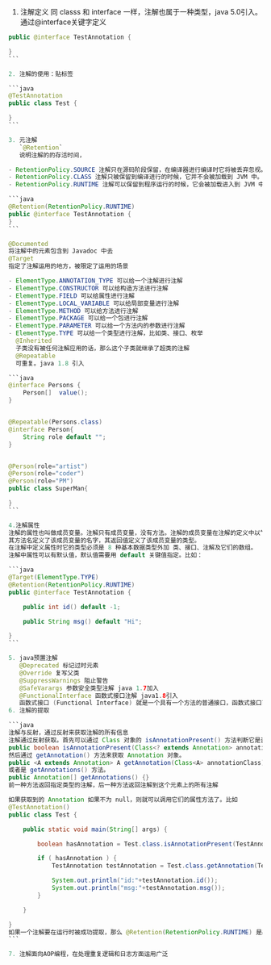 1. 注解定义
   同 classs 和 interface 一样，注解也属于一种类型，java 5.0引入。
   通过@interface关键字定义

````java
public @interface TestAnnotation {

}
```

2. 注解的使用：贴标签

```java
@TestAnnotation
public class Test {

}
```

3. 元注解
   `@Retention`
   说明注解的的存活时间，

- RetentionPolicy.SOURCE 注解只在源码阶段保留，在编译器进行编译时它将被丢弃忽视。
- RetentionPolicy.CLASS 注解只被保留到编译进行的时候，它并不会被加载到 JVM 中。
- RetentionPolicy.RUNTIME 注解可以保留到程序运行的时候，它会被加载进入到 JVM 中，所以在程序运行时可以获取到它们

```java
@Retention(RetentionPolicy.RUNTIME)
public @interface TestAnnotation {
}
```

@Documented
将注解中的元素包含到 Javadoc 中去
@Target
指定了注解运用的地方，被限定了运用的场景

- ElementType.ANNOTATION_TYPE 可以给一个注解进行注解
- ElementType.CONSTRUCTOR 可以给构造方法进行注解
- ElementType.FIELD 可以给属性进行注解
- ElementType.LOCAL_VARIABLE 可以给局部变量进行注解
- ElementType.METHOD 可以给方法进行注解
- ElementType.PACKAGE 可以给一个包进行注解
- ElementType.PARAMETER 可以给一个方法内的参数进行注解
- ElementType.TYPE 可以给一个类型进行注解，比如类、接口、枚举
  @Inherited
  子类没有被任何注解应用的话，那么这个子类就继承了超类的注解
  @Repeatable
  可重复。java 1.8 引入

```java
@interface Persons {
    Person[]  value();
}


@Repeatable(Persons.class)
@interface Person{
    String role default "";
}


@Person(role="artist")
@Person(role="coder")
@Person(role="PM")
public class SuperMan{

}
```

4.注解属性
注解的属性也叫做成员变量。注解只有成员变量，没有方法。注解的成员变量在注解的定义中以“无形参的方法”形式来声明，
其方法名定义了该成员变量的名字，其返回值定义了该成员变量的类型。
在注解中定义属性时它的类型必须是 8 种基本数据类型外加 类、接口、注解及它们的数组。
注解中属性可以有默认值，默认值需要用 default 关键值指定。比如：

```java
@Target(ElementType.TYPE)
@Retention(RetentionPolicy.RUNTIME)
public @interface TestAnnotation {

    public int id() default -1;

    public String msg() default "Hi";

}
```

5. java预置注解
   @Deprecated 标记过时元素
   @Override 复写父类
   @SuppressWarnings 阻止警告
   @SafeVarargs 参数安全类型注解 java 1.7加入
   @FunctionalInterface 函数式接口注解 java1.8引入
   函数式接口 (Functional Interface) 就是一个具有一个方法的普通接口，函数式接口可以很容易转换为 Lambda 表达式
6. 注解的提取

```java
注解与反射，通过反射来获取注解的所有信息
注解通过反射获取。首先可以通过 Class 对象的 isAnnotationPresent() 方法判断它是否应用了某个注解
public boolean isAnnotationPresent(Class<? extends Annotation> annotationClass) {}
然后通过 getAnnotation() 方法来获取 Annotation 对象。
public <A extends Annotation> A getAnnotation(Class<A> annotationClass) {}
或者是 getAnnotations() 方法。
public Annotation[] getAnnotations() {}
前一种方法返回指定类型的注解，后一种方法返回注解到这个元素上的所有注解

如果获取到的 Annotation 如果不为 null，则就可以调用它们的属性方法了。比如
@TestAnnotation()
public class Test {

    public static void main(String[] args) {

        boolean hasAnnotation = Test.class.isAnnotationPresent(TestAnnotation.class);

        if ( hasAnnotation ) {
            TestAnnotation testAnnotation = Test.class.getAnnotation(TestAnnotation.class);

            System.out.println("id:"+testAnnotation.id());
            System.out.println("msg:"+testAnnotation.msg());
        }

    }

}
如果一个注解要在运行时被成功提取，那么 @Retention(RetentionPolicy.RUNTIME) 是必须的
```

7. 注解面向AOP编程，在处理重复逻辑和日志方面运用广泛
````
